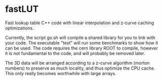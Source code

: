 # fastLUT
Fast lookup table C++ code with linear interpolation and z-curve caching optimizations.

Currently, the script go.sh will compile a shared library for you to link with your code. The executable "test" will run some benchmarks to show how it can be used. The code requires the cern library ROOT to compile, however it is not fundamental to the code, and will probably be removed later. 

The 3D data will be arranged according to a z-curve algorithm (morton numbers) to preserve as much locality, and thus optimize the CPU cache. This only really becomes worthwhile with large arrays.
